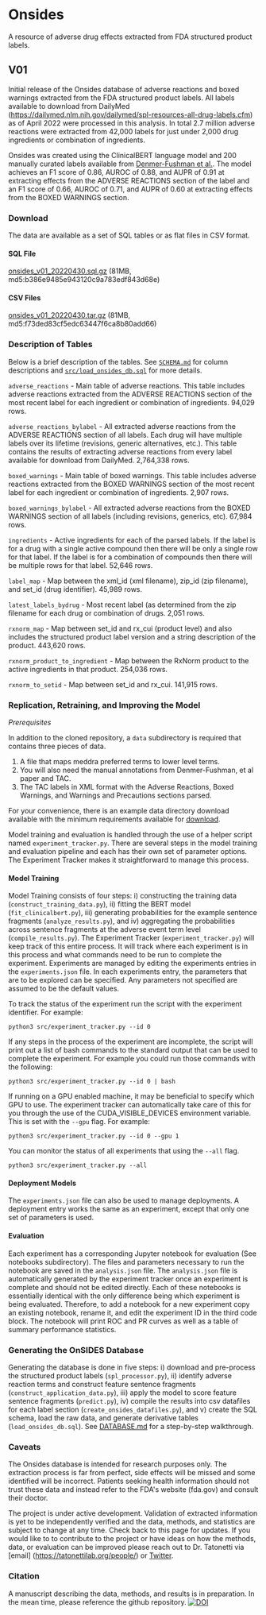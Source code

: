 # Onsides
A resource of adverse drug effects extracted from FDA structured product labels.

## V01

Initial release of the Onsides database of adverse reactions and boxed warnings extracted from the FDA structured product labels. All labels available to download from DailyMed (https://dailymed.nlm.nih.gov/dailymed/spl-resources-all-drug-labels.cfm) as of April 2022 were processed in this analysis. In total 2.7 million adverse reactions were extracted from 42,000 labels for just under 2,000 drug ingredients or combination of ingredients.

Onsides was created using the ClinicalBERT language model and 200 manually curated labels available from [Denmer-Fushman et al.](https://pubmed.ncbi.nlm.nih.gov/29381145/). The model achieves an F1 score of 0.86, AUROC of 0.88, and AUPR of 0.91 at extracting effects from the ADVERSE REACTIONS section of the label and an F1 score of 0.66, AUROC of 0.71, and AUPR of 0.60 at extracting effects from the BOXED WARNINGS section.

### Download

The data are available as a set of SQL tables or as flat files in CSV format.

#### SQL File
[onsides_v01_20220430.sql.gz](https://github.com/tatonetti-lab/onsides/releases/download/v01/onsides_v01_20220430.sql.gz) (81MB, md5:b386e9485e943120c9a783edf843d68e)

#### CSV Files
[onsides_v01_20220430.tar.gz](https://github.com/tatonetti-lab/onsides/releases/download/v01/onsides_v01_20220430.tar.gz) (81MB, md5:f73ded83cf5edc63447f6ca8b80add66)


### Description of Tables

Below is a brief description of the tables. See [`SCHEMA.md`](SCHEMA.md) for column descriptions and [`src/load_onsides_db.sql`](src/load_onsides_db.sql) for more details.

`adverse_reactions` - Main table of adverse reactions. This table includes adverse reactions extracted from the ADVERSE REACTIONS section of the most recent label for each ingredient or combination of ingredients. 94,029 rows.

`adverse_reactions_bylabel` - All extracted adverse reactions from the ADVERSE REACTIONS section of all labels. Each drug will have multiple labels over its lifetime (revisions, generic alternatives, etc.). This table contains the results of extracting adverse reactions from every label available for download from DailyMed. 2,764,338 rows.

`boxed_warnings` - Main table of boxed warnings. This table includes adverse reactions extracted from the BOXED WARNINGS section of the most recent label for each ingredient or combination of ingredients. 2,907 rows.

`boxed_warnings_bylabel` - All extracted adverse reactions from the BOXED WARNINGS section of all labels (including revisions, generics, etc). 67,984 rows.

`ingredients` - Active ingredients for each of the parsed labels. If the label is for a drug with a single active compound then there will be only a single row for that label.  If the label is for a combination of compounds then there will be multiple rows for that label. 52,646 rows.

`label_map` - Map between the xml_id (xml filename), zip_id (zip filename), and set_id (drug identifier). 45,989 rows.

`latest_labels_bydrug` - Most recent label (as determined from the zip filename for each drug or combination of drugs. 2,051 rows.

`rxnorm_map` - Map between set_id and rx_cui (product level) and also includes the structured product label version and a string description of the product. 443,620 rows.

`rxnorm_product_to_ingredient` - Map between the RxNorm product to the active ingredients in that product. 254,036 rows.

`rxnorm_to_setid` - Map between set_id and rx_cui. 141,915 rows.

### Replication, Retraining, and Improving the Model

*Prerequisites*

In addition to the cloned repository, a `data` subdirectory is required that contains three pieces of data.

1. A file that maps meddra preferred terms to lower level terms.
2. You will also need the manual annotations from Denmer-Fushman, et al paper and TAC.
3. The TAC labels in XML format with the Adverse Reactions, Boxed Warnings, and Warnings and Precautions sections parsed.

For your convenience, there is an example data directory download available with the minimum requirements available for [download](https://github.com/tatonetti-lab/onsides/releases/download/v01/data.zip).

Model training and evaluation is handled through the use of a helper script named `experiment_tracker.py`. There are several steps in the model training and evaluation pipeline and each has their own set of parameter options. The Experiment Tracker makes it straightforward to manage this process.

#### Model Training

Model Training consists of four steps: i) constructing the training data (`construct_training_data.py`), ii) fitting the BERT model (`fit_clinicalbert.py`), iii) generating probabilities for the example sentence fragments (`analyze_results.py`), and iv) aggregating the probabilities across sentence fragments at the adverse event term level (`compile_results.py`). The Experiment Tracker (`experiment_tracker.py`) will keep track of this entire process. It will track where each experiment is in this process and what commands need to be run to complete the experiment. Experiments are managed by editing the experiments entries in the `experiments.json` file. In each experiments entry, the parameters that are to be explored can be specified. Any parameters not specified are assumed to be the default values.

To track the status of the experiment run the script with the experiment identifier. For example:
```
python3 src/experiment_tracker.py --id 0
```

If any steps in the process of the experiment are incomplete, the script will print out a list of bash commands to the standard output that can be used to complete the experiment. For example you could run those commands with the following:

```
python3 src/experiment_tracker.py --id 0 | bash
```

If running on a GPU enabled machine, it may be beneficial to specify which GPU to use. The experiment tracker can automatically take care of this for you through the use of the CUDA_VISIBLE_DEVICES environment variable. This is set with the `--gpu` flag. For example:

```
python3 src/experiment_tracker.py --id 0 --gpu 1
```

You can monitor the status of all experiments that using the `--all` flag.

```
python3 src/experiment_tracker.py --all
```

#### Deployment Models

The `experiments.json` file can also be used to manage deployments. A deployment entry works the same as an experiment, except that only one set of parameters is used.

#### Evaluation

Each experiment has a corresponding Jupyter notebook for evaluation (See notebooks subdirectory). The files and parameters necessary to run the notebook are saved in the `analysis.json` file. The `analysis.json` file is automatically generated by the experiment tracker once an experiment is complete and should not be edited directly. Each of these notebooks is essentially identical with the only difference being which experiment is being evaluated. Therefore, to add a notebook for a new experiment copy an existing notebook, rename it, and edit the experiment ID in the third code block. The notebook will print ROC and PR curves as well as a table of summary performance statistics.

### Generating the OnSIDES Database

Generating the database is done in five steps: i) download and pre-process the structured product labels (`spl_processor.py`), ii) identify adverse reaction terms and construct feature sentence fragments (`construct_application_data.py`), iii) apply the model to score feature sentence fragments (`predict.py`), iv) compile the results into csv datafiles for each label section (`create_onsides_datafiles.py`), and v) create the SQL schema, load the raw data, and generate derivative tables (`load_onsides_db.sql`). See [DATABASE.md](DATABASE.md) for a step-by-step walkthrough.

### Caveats

The Onsides database is intended for research purposes only. The extraction process is far from perfect, side effects will be missed and some identified will be incorrect. Patients seeking health information should not trust these data and instead refer to the FDA's website (fda.gov) and consult their doctor.

The project is under active development. Validation of extracted information is yet to be independently verified and the data, methods, and statistics are subject to change at any time. Check back to this page for updates. If you would like to to contribute to the project or have ideas on how the methods, data, or evaluation can be improved please reach out to Dr. Tatonetti via [email]
(https://tatonettilab.org/people/) or [Twitter](http://twitter.com/nicktatonetti).

### Citation

A manuscript describing the data, methods, and results is in preparation. In the mean time, please reference the github repository. [![DOI](https://zenodo.org/badge/479583027.svg)](https://zenodo.org/badge/latestdoi/479583027)
